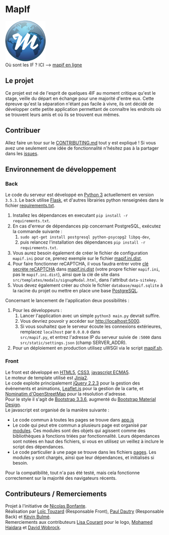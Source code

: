 # MapIf
![Mapif-logo](src/static/favicon.png "Mapif-logo")   
Où sont les IF ?  ICI --> [mapif en ligne](https://mapif-insa.rhcloud.com)  

## Le projet

Ce projet est né de l'esprit de quelques 4IF au moment critique qu'est le stage, veille du départ en échange pour une majorité d'entre eux. Cette épreuve qu'est la séparation n'étant pas facile à vivre, ils ont décidé de développer cette petite application permettant de connaître les endroits où se trouvent leurs amis et où ils se trouvent eux mêmes.  

## Contribuer

Allez faire un tour sur le [CONTRIBUTING.md](CONTRIBUTING.md) tout y est expliqué !
Si vous avez une seulement une idée de fonctionnalité n'hésitez pas à la partager dans les [issues](https://github.com/LoicTouzard/MapIf/issues).  

## Environnement de développement

### Back

Le code du serveur est développé en [Python 3](https://www.python.org/downloads/) actuellement en version `3.5.3`.
Le back utilise [Flask](http://flask.pocoo.org/), et d'autres librairies python renseignées dans le fichier [requirements.txt](requirements.txt).  

  1. Installez les dépendances en executant `pip install -r requirements.txt`.
  2. En cas d'erreur de dépendances pip concernant PostgreSQL, exécutez la commande suivante : 
      1. `sudo apt-get install postgresql python-psycopg2 libpq-dev`,
      2. puis relancez l'installation des dépendances `pip install -r requirements.txt`.
  3. Vous aurez besoin également de créer le fichier de configuration `mapif.ini` pour ce, prenez exemple sur le fichier [mapif.ini.dist](mapif.ini.dist).
  4. Pour faire fonctionner reCAPTCHA, il vous faudra entrer votre [clé secrète reCAPTCHA](https://www.google.com/recaptcha/admin#list) dans [mapif.ini.dist](mapif.ini.dist) (votre propre fichier `mapif.ini`, pas le `mapif.ini.dist`), ainsi que la clé de site dans `src/templates/modals/signupModal.html`, dans l'attribut `data-sitekey`.
  5. Vous devez également créer au choix le fichier `database/mapif.sqlite` à la racine du projet ou mettre en place une base [PostgreSQL](https://www.postgresql.org).
  
Concernant le lancement de l'application deux possibilités :
  1. Pour les développeurs : 
      1. Lancer l'application avec un simple `python3 main.py` devrait suffire.  
      2. Vous devriez pouvoir y accéder sur [http://localhost:5000](http://localhost:5000).
      3. Si vous souhaitez que le serveur écoute les connexions extérieures, remplacez `localhost` par `0.0.0.0` dans     
      `src/mapif.py`, et entrez l'adresse IP du serveur suivie de `:5000` dans `src/static/settings.json` (champ SERVER_ADDR).
  2. Pour un déploiement en production utilisez uWSGI via le script [mapif.sh](mapif.sh).

### Front

Le front est développé en [HTML5](http://www.w3schools.com/html/html5_intro.asp), [CSS3](http://www.w3schools.com/css/css3_intro.asp), [javascript ECMA5](https://developer.mozilla.org/fr/docs/Web/JavaScript/Language_Resources).  
Le moteur de template utilisé est [Jinja2](http://jinja.pocoo.org/docs/dev/).  
Le code exploite principalement [jQuery 2.2.3](http://jquery.com/) pour la gestion des évènements et animations, [Leaflet.js](http://leafletjs.com/) pour la gestion de la carte, et [Nominatim d'OpenStreetMap](http://nominatim.openstreetmap.org/) pour la résolution d'adresse.  
Pour le style il s'agit de [Bootstrap 3.3.6](http://getbootstrap.com/), augmenté du [Bootstrap Material Design](http://fezvrasta.github.io/bootstrap-material-design/).  
Le javascript est organisé de la manière suivante :
  * Le code commun à toutes les pages se trouve dans [app.js](src\static\js\app.js)  
  * Le code qui peut etre commun a plusieurs page est organisé par [modules](src\static\js\modules). Ces modules sont des objets qui agissent comme des bibliothèques à fonctions triées par fonctionnalité. Leurs dépendances sont notées en haut des fichiers, si vous en utilisez un veillez à inclure le script des dépendances.
  * Le code particulier à une page se trouve dans les fichiers [pages](src\static\js\pages). Les modules y sont chargés, ainsi que leur dépendances, et initialisés si besoin.

Pour la compatibilité, tout n'a pas été testé, mais cela fonctionne correctement sur la majorité des navigateurs récents.

## Contributeurs / Remerciements

Projet à l'initiative de [Nicolas Bonfante](https://github.com/niosega).  
Réalisation par [Loïc Touzard](https://github.com/LoicTouzard) (Responsable Front), [Paul Dautry](https://github.com/pdautry) (Responsable Back) et [Kévin Bulmé](https://github.com/KevinBulme).  
Remerciements aux contributeurs [Lisa Courant](https://github.com/lisacourant) pour le logo, [Mohamed Haidara](https://github.com/haidaraM/) et [David Wobrock](https://github.com/David-Wobrock).  
